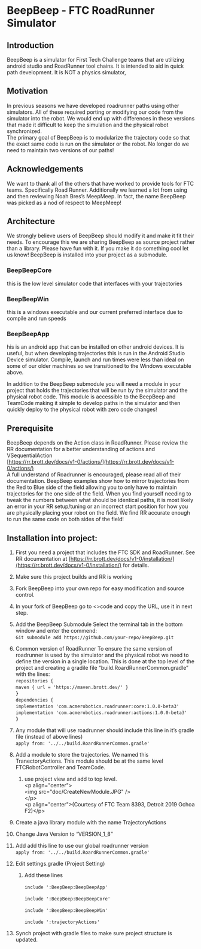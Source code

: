 # **BeepBeep \- FTC RoadRunner Simulator**

## Introduction

BeepBeep is a simulator for First Tech Challenge teams that are utilizing android studio and RoadRunner tool chains.  It is intended to aid in quick path development.  It is NOT a physics simulator,

## Motivation

In previous seasons we have developed roadrunner paths using other simulators.  All of these required  porting or modifying our code from the simulator into the robot.   We would end up with differences in these versions that made it difficult to keep the simulation and the physical robot synchronized.    
The primary goal of BeepBeep is to modularize the trajectory code so that the exact same code is run on the simulator or the robot.  No longer do we need to maintain two versions of our paths\!

## Acknowledgements

We want to thank all of the others that have worked to provide tools for FTC teams.  Specifically Road Runner.  Additionally we learned a lot from using and then reviewing Noah Bres’s MeepMeep.  In fact, the name BeepBeep was picked as a nod of respect to MeepMeep\!

## Architecture

We strongly believe users of BeepBeep should modify it and make it fit their needs.  To encourage this we are sharing BeepBeep as source project rather than a library.  Please have fun with it. If you make it do something cool let us know\!    BeepBeep is installed into your project as a submodule.

### BeepBeepCore

this is the low level simulator code that interfaces with your trajectories

### BeepBeepWin

this is a windows executable and our current preferred interface due to compile and run speeds

### BeepBeepApp

his is an android app that can be installed on other android devices.  It is useful, but when developing trajectories this is run in the Android Studio Device simulator.  Compile, launch and run times were less than ideal on some of our older machines so we transitioned to the Windows executable above.

In addition to the BeepBeep submodule you will need a module in your project that holds the trajectories that will be run by the simulator and the physical robot code.  This module is accessible to the BeepBeep and TeamCode making it simple to develop paths in the simulator and then quickly deploy to the physical robot with zero code changes\!

## Prerequisite

BeepBeep depends on the Action class in RoadRunner.  Please review the RR documentation for a better understanding of actions and VSequentialAction  
[https://rr.brott.dev/docs/v1-0/actions/](https://rr.brott.dev/docs/v1-0/actions/)   
A full understand of Roadrunner is encouraged, please read all of their documentation.  BeepBeep examples show how to mirror trajectories from the Red to Blue side of the field allowing you to only have to maintain trajectories for the one side of the field.  When you find yourself needing to tweak the numbers between what should be identical paths, it is most likely an error in your RR setup/tuning or an incorrect start position for how you are physically placing your robot on the field.  We find RR accurate enough to run the same code on both sides of the field\!


## Installation into project:

1) First you need a project that includes the FTC SDK and RoadRunner. See RR documentation at  [https://rr.brott.dev/docs/v1-0/installation/](https://rr.brott.dev/docs/v1-0/installation/) for details.
2) Make sure this project builds and RR is working
3) Fork BeepBeep into your own repo for easy modification and source control.
4) In your fork of BeepBeep go to \<\>code and copy the URL, use it in next step.
5) Add the BeepBeep Submodule Select the terminal tab in the bottom window and enter the commend:   
   `Git submodule add https://github.com/your-repo/BeepBeep.git`
6) Common version of RoadRunner  To ensure the same version of roadrunner is used by the simulator and the physical robot we need to define the version in a single location.  This is done at the top level of the project and creating a gradile file “build.RoardRunnerCommon.gradle” with the lines:  
   `repositories {`  
   `maven { url = 'https://maven.brott.dev/' }`  
   **`}`**  
   `dependencies {`  
   `implementation 'com.acmerobotics.roadrunner:core:1.0.0-beta3'`  
   `implementation 'com.acmerobotics.roadrunner:actions:1.0.0-beta3'`  
   **`}`**
7) Any module that will use roadrunner should include this line in it’s gradle file (instead of above lines)  
   `apply from: '../../build.RoardRunnerCommon.gradle'`
8) Add a module to store the trajectories.  We named this TranectoryActions.  This module should be at the same level FTCRobotController and TeamCode.
    1) use project view and add to top level.  
       \<p align="center"\>  
       \<img src="doc/CreateNewModule.JPG" /\>  
       \</p\>  
       \<p align="center"\>(Courtesy of FTC Team 8393, Detroit 2019 Ochoa F2)\</p\>


2) Create a java library module with the name TrajectoryActions
3) Change Java Version to “VERSION\_1\_8”
4) Add add this line to use our global roadrunner version  
   `apply from: '../../build.RoardRunnerCommon.gradle'`
9) Edit settings.gradle (Project Setting)
    1) Add these  lines

       `include ':BeepBeep:BeepBeepApp'`

       `include ':BeepBeep:BeepBeepCore'`

       `include ':BeepBeep:BeepBeepWin'`

       `include ':trajectoryActions'`

10) Synch project with gradle files to make sure project structure is updated.

### 
